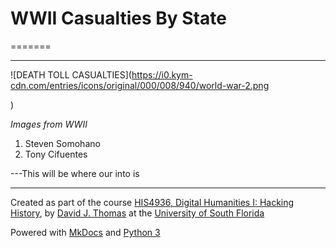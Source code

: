 # WWII Casualties By State
=======

---


![DEATH TOLL CASUALTIES](https://i0.kym-cdn.com/entries/icons/original/000/008/940/world-war-2.png

)

*Images from WWII*

1. Steven Somohano
2. Tony Cifuentes

---This will be where our into is

---

Created as part of the course [HIS4936, Digital Humanities I: Hacking History](https://hacking-history.readthedocs.io), by [David J. Thomas](https://github.com/thePortus) at the [University of South Florida](https://www.usf.edu)

Powered with [MkDocs](https://mkdocs.org) and [Python 3](https://python.org)
